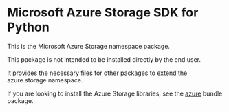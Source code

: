 # Microsoft Azure Storage SDK for Python

This is the Microsoft Azure Storage namespace package.

This package is not intended to be installed directly by the end user.

It provides the necessary files for other packages to extend the
azure.storage namespace.

If you are looking to install the Azure Storage libraries, see the
[azure](https://pypi.python.org/pypi/azure) bundle package.
